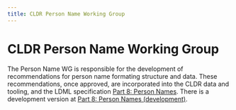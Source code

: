 ```yaml
---
title: CLDR Person Name Working Group
---
```


# CLDR Person Name Working Group

The Person Name WG is responsible for the development of recommendations for person name formating structure and data. 
These recommendations, once approved, are incorporated into the CLDR data and tooling, and the LDML specification [Part 8: Person Names](https://www.unicode.org/reports/tr35/tr35-personNames.html#Contents).
There is a development version at [Part 8: Person Names (development)](https://cldr-smoke.unicode.org/spec/main/ldml/tr35-personNames.html#Contents).

